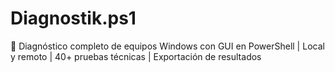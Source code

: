 # Diagnostik.ps1
🧪 Diagnóstico completo de equipos Windows con GUI en PowerShell | Local y remoto | 40+ pruebas técnicas | Exportación de resultados
